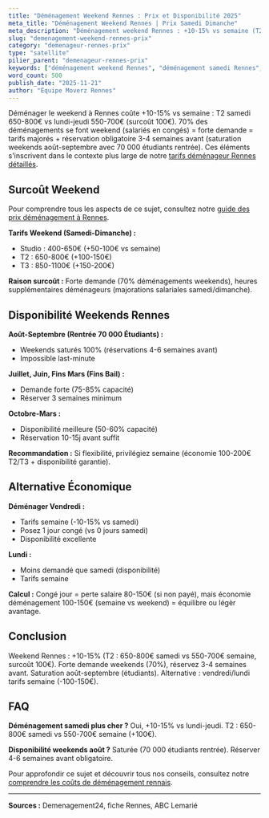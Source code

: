 ```yaml
---
title: "Déménagement Weekend Rennes : Prix et Disponibilité 2025"
meta_title: "Déménagement Weekend Rennes | Prix Samedi Dimanche"
meta_description: "Déménagement weekend Rennes : +10-15% vs semaine (T2 : 650-800€ samedi vs 550-700€ lundi-jeudi). Réservez 3 semaines avant (forte demande weekends)."
slug: "demenagement-weekend-rennes-prix"
category: "demenageur-rennes-prix"
type: "satellite"
pilier_parent: "demenageur-rennes-prix"
keywords: ["déménagement weekend Rennes", "déménagement samedi Rennes", "prix weekend déménageur"]
word_count: 500
publish_date: "2025-11-21"
author: "Équipe Moverz Rennes"
---
```


Déménager le weekend à Rennes coûte +10-15% vs semaine : T2 samedi 650-800€ vs lundi-jeudi 550-700€ (surcoût 100€). 70% des déménagements se font weekend (salariés en congés) = forte demande = tarifs majorés + réservation obligatoire 3-4 semaines avant (saturation weekends août-septembre avec 70 000 étudiants rentrée). Ces éléments s'inscrivent dans le contexte plus large de notre [tarifs déménageur Rennes détaillés](/blog/demenagement-rennes/demenageur-rennes-prix).

## Surcoût Weekend

Pour comprendre tous les aspects de ce sujet, consultez notre [guide des prix déménagement à Rennes](/blog/demenagement-rennes/demenageur-rennes-prix).

**Tarifs Weekend (Samedi-Dimanche) :**
- Studio : 400-650€ (+50-100€ vs semaine)
- T2 : 650-800€ (+100-150€)
- T3 : 850-1100€ (+150-200€)

**Raison surcoût :** Forte demande (70% déménagements weekends), heures supplémentaires déménageurs (majorations salariales samedi/dimanche).

## Disponibilité Weekends Rennes

**Août-Septembre (Rentrée 70 000 Étudiants) :**
- Weekends saturés 100% (réservations 4-6 semaines avant)
- Impossible last-minute

**Juillet, Juin, Fins Mars (Fins Bail) :**
- Demande forte (75-85% capacité)
- Réserver 3 semaines minimum

**Octobre-Mars :**
- Disponibilité meilleure (50-60% capacité)
- Réservation 10-15j avant suffit

**Recommandation :** Si flexibilité, privilégiez semaine (économie 100-200€ T2/T3 + disponibilité garantie).

## Alternative Économique

**Déménager Vendredi :**
- Tarifs semaine (-10-15% vs samedi)
- Posez 1 jour congé (vs 0 jours samedi)
- Disponibilité excellente

**Lundi :**
- Moins demandé que samedi (disponibilité)
- Tarifs semaine

**Calcul :** Congé jour = perte salaire 80-150€ (si non payé), mais économie déménagement 100-150€ (semaine vs weekend) = équilibre ou légèr avantage.

## Conclusion

Weekend Rennes : +10-15% (T2 : 650-800€ samedi vs 550-700€ semaine, surcoût 100€). Forte demande weekends (70%), réservez 3-4 semaines avant. Saturation août-septembre (étudiants). Alternative : vendredi/lundi tarifs semaine (-100-150€).

## FAQ

**Déménagement samedi plus cher ?**
Oui, +10-15% vs lundi-jeudi. T2 : 650-800€ samedi vs 550-700€ semaine (+100€).

**Disponibilité weekends août ?**
Saturée (70 000 étudiants rentrée). Réserver 4-6 semaines avant obligatoire.

Pour approfondir ce sujet et découvrir tous nos conseils, consultez notre [comprendre les coûts de déménagement rennais](/blog/demenagement-rennes/demenageur-rennes-prix).

---
**Sources :** Demenagement24, fiche Rennes, ABC Lemarié

